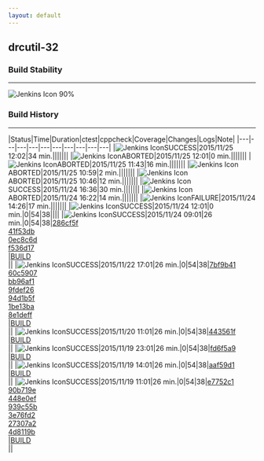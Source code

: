 ```yaml
---
layout: default
---
```

## drcutil-32
### Build Stability
___
![Jenkins Icon](http://jenkinshrg.github.io/images/48x48/health-80plus.png)
90%
  
### Build History
___
|Status|Time|Duration|<span class='badge'>ctest</span>|<span class='badge'>cppcheck</span>|Coverage|Changes|Logs|Note|
|---|---|---|---|---|---|---|---|---|---|
|![Jenkins Icon](http://jenkinshrg.github.io/images/24x24/blue.png)SUCCESS|2015/11/25 12:02|34 min.|||||||
|![Jenkins Icon](http://jenkinshrg.github.io/images/24x24/blue.png)ABORTED|2015/11/25 12:01|0 min.|||||||
|![Jenkins Icon](http://jenkinshrg.github.io/images/24x24/blue.png)ABORTED|2015/11/25 11:43|16 min.|||||||
|![Jenkins Icon](http://jenkinshrg.github.io/images/24x24/blue.png)ABORTED|2015/11/25 10:59|2 min.|||||||
|![Jenkins Icon](http://jenkinshrg.github.io/images/24x24/blue.png)ABORTED|2015/11/25 10:46|12 min.|||||||
|![Jenkins Icon](http://jenkinshrg.github.io/images/24x24/blue.png)SUCCESS|2015/11/24 16:36|30 min.|||||||
|![Jenkins Icon](http://jenkinshrg.github.io/images/24x24/blue.png)ABORTED|2015/11/24 16:22|14 min.|||||||
|![Jenkins Icon](http://jenkinshrg.github.io/images/24x24/red.png)FAILURE|2015/11/24 14:26|17 min.|||||||
|![Jenkins Icon](http://jenkinshrg.github.io/images/24x24/blue.png)SUCCESS|2015/11/24 12:01|0 min.|0|54|38||||
|![Jenkins Icon](http://jenkinshrg.github.io/images/24x24/blue.png)SUCCESS|2015/11/24 09:01|26 min.|0|54|38|[286cf5f](https://github.com/fkanehiro/hrpsys-base/commit/286cf5fbae6173b85ed712fbfea4a1d3dbd8d555)<br>[41f53db](https://github.com/fkanehiro/hrpsys-base/commit/41f53db1ea0c138b57db073021a1bfcc2bf2db72)<br>[0ec8c6d](https://github.com/fkanehiro/hrpsys-base/commit/0ec8c6d1ad61389c805772b9f0b53ec0e5cf958f)<br>[f536d17](https://github.com/fkanehiro/hrpsys-base/commit/f536d17ad4862fb931ce97de0a2515210a75f885)<br>|[BUILD](https://drive.google.com/file/d/0B54sHwaxmuM4MUNvTXV3NmtLdkk/view?usp=drivesdk)<br>||
|![Jenkins Icon](http://jenkinshrg.github.io/images/24x24/blue.png)SUCCESS|2015/11/22 17:01|26 min.|0|54|38|[7bf9b41](https://github.com/fkanehiro/hrpsys-base/commit/7bf9b41d0164deb3035383dbacf87c5589a756a5)<br>[60c5907](https://github.com/fkanehiro/hrpsys-base/commit/60c5907386fe93a9b64e7d3955a036840251949e)<br>[bb96af1](https://github.com/fkanehiro/hrpsys-base/commit/bb96af1e71f01a6613aed7f5262d87ecf82fcec2)<br>[9fdef26](https://github.com/fkanehiro/hrpsys-base/commit/9fdef26cb641d39d08aab386a85f35d089e7bf6d)<br>[94d1b5f](https://github.com/fkanehiro/hrpsys-base/commit/94d1b5f22fd3796d4bc514df41ed256f6776f089)<br>[1be13ba](https://github.com/fkanehiro/hrpsys-base/commit/1be13ba5a86d1232f070a1d6631d069fc78d6e24)<br>[8e1deff](https://github.com/fkanehiro/hrpsys-base/commit/8e1deffd9b8f7e53563a3fe87497a3647db9ef24)<br>|[BUILD](https://drive.google.com/file/d/0B54sHwaxmuM4Wk9VQ0pGd1VuRE0/view?usp=drivesdk)<br>||
|![Jenkins Icon](http://jenkinshrg.github.io/images/24x24/blue.png)SUCCESS|2015/11/20 11:01|26 min.|0|54|38|[443561f](https://github.com/jrl-umi3218/hmc2/commit/443561f0cc957a5ad715df9ac81f8851ad7616d1)<br>|[BUILD](https://drive.google.com/file/d/0B54sHwaxmuM4b2FBNDFicGw0UkU/view?usp=drivesdk)<br>||
|![Jenkins Icon](http://jenkinshrg.github.io/images/24x24/blue.png)SUCCESS|2015/11/19 23:01|26 min.|0|54|38|[fd6f5a9](https://github.com/fkanehiro/hrpsys-base/commit/fd6f5a9a05980f7c974f9d49376bdf31976d2c5a)<br>|[BUILD](https://drive.google.com/file/d/0B54sHwaxmuM4aE9DQ2tpVWpaUjA/view?usp=drivesdk)<br>||
|![Jenkins Icon](http://jenkinshrg.github.io/images/24x24/blue.png)SUCCESS|2015/11/19 14:01|26 min.|0|54|38|[aaf59d1](https://github.com/fkanehiro/hrpsys-base/commit/aaf59d14e3e4129a8eadd4403a1893c80647c672)<br>|[BUILD](https://drive.google.com/file/d/0B54sHwaxmuM4T1lmNFI5MDdEUXc/view?usp=drivesdk)<br>||
|![Jenkins Icon](http://jenkinshrg.github.io/images/24x24/blue.png)SUCCESS|2015/11/19 11:01|26 min.|0|54|38|[e7752c1](https://github.com/fkanehiro/hrpsys-base/commit/e7752c1cf5120314067842f4b203fd239c203c7a)<br>[90b719e](https://github.com/fkanehiro/hrpsys-base/commit/90b719e69ba4986387247472f23ba8d8a788f277)<br>[448e0ef](https://github.com/fkanehiro/hrpsys-base/commit/448e0effe0bf30271b5b22d93ed0fe596ef8b6fb)<br>[939c55b](https://github.com/fkanehiro/hrpsys-base/commit/939c55b24978cb65c2f19cb2a57d87b16b3d1fea)<br>[3e76fd2](https://github.com/fkanehiro/hrpsys-base/commit/3e76fd22f2806620ae071dc90189ca74cafb4bfa)<br>[27307a2](https://github.com/jrl-umi3218/hrpsys-humanoid/commit/27307a27526a8aecef0553b25fe66334fe5e3b52)<br>[4d8119b](https://github.com/jrl-umi3218/hrpsys-humanoid/commit/4d8119b28617d0bfee56b1b3e352125b745b8537)<br>|[BUILD](https://drive.google.com/file/d/0B54sHwaxmuM4SUV4MERlNl83SkU/view?usp=drivesdk)<br>||

